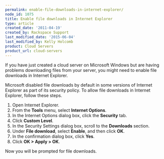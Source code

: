 ```yaml
---
permalink: enable-file-downloads-in-internet-explorer/
node_id: 1075
title: Enable file downloads in Internet Explorer
type: article
created_date: '2011-04-19'
created_by: Rackspace Support
last_modified_date: '2015-06-04'
last_modified_by: Kelly Holcomb
product: Cloud Servers
product_url: cloud-servers
---
```


If you have just created a cloud server on Microsoft Windows but are
having problems downloading files from your server, you might need to
enable file downloads in Internet Explorer.

Microsoft disabled file downloads by default in some versions of
Internet Explorer as part of its security policy. To allow file
downloads in Internet Explorer, follow these steps.

1.  Open Internet Explorer.
2.  From the **Tools** menu, select **Internet Options**.
3.  In the Internet Options dialog box, click the **Security** tab.
4.  Click **Custom Level**.
5.  In the Security Settings dialog box, scroll to the
    **Downloads** section.
6.  Under **File download**, select **Enable**, and then click **OK**.
7.  In the confirmation dialog box, click **Yes**.
8.  Click **OK > Apply > OK**.

Now you will be prompted for file downloads.

